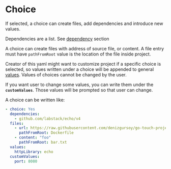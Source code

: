 # Choice

If selected, a choice can create files, add dependencies and introduce new values.

Dependencies are a list. See [dependency](./dependency) section

A choice can create files with address of source file, or content. A file entry must have `pathFromRoot` value is the
location of the file inside project.

Creator of this yaml might want to customize project if a specific choice is selected, so values written under a choice
will be appended to general [values](./values). Values of choices cannot be changed by the user.

If you want user to change some values, you can write them under the **`customValues`**. Those values will be prompted
so that user can change.

A choice can be written like:

```yaml
- choice: Yes
  dependencies:
    - github.com/labstack/echo/v4
  files:
    - url: https://raw.githubusercontent.com/denizgursoy/go-touch-projects/main/Dockerfile
      pathFromRoot: Dockerfile
    - content: "foo"
      pathFromRoot: bar.txt
  values:
    httpLibrary: echo
  customValues:
    port: 8080
```
